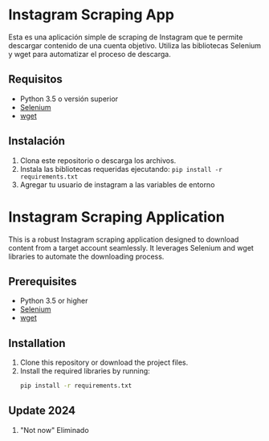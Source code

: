 # Instagram Scraping App
Esta es una aplicación simple de scraping de Instagram que te permite descargar
contenido de una cuenta objetivo. Utiliza las bibliotecas Selenium y wget para
automatizar el proceso de descarga.

## Requisitos
- Python 3.5 o versión superior
- [Selenium](https://selenium-python.readthedocs.io/)
- [wget](https://pypi.org/project/wget/)

## Instalación
1. Clona este repositorio o descarga los archivos.
2. Instala las bibliotecas requeridas ejecutando: `pip install -r requirements.txt`
3. Agregar tu usuario de instagram a las variables de entorno

# Instagram Scraping Application
This is a robust Instagram scraping application designed to download content
from a target account seamlessly. It leverages Selenium and wget libraries to
automate the downloading process.

## Prerequisites
- Python 3.5 or higher
- [Selenium](https://selenium-python.readthedocs.io/)
- [wget](https://pypi.org/project/wget/)

## Installation

1. Clone this repository or download the project files.
2. Install the required libraries by running:
   ```bash
   pip install -r requirements.txt

## Update 2024
1. "Not now" Eliminado
